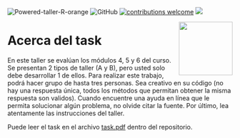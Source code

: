 ![Powered-taller-R-orange](https://img.shields.io/badge/Powered_by-Taller_R-blue?logo=R) ![GitHub](https://img.shields.io/github/license/taller-R/task-3) [![contributions welcome](https://img.shields.io/badge/contributions-welcome-brightgreen.svg?style=flat)](https://github.com/taller-R/task-3/issues) ![](https://img.shields.io/github/followers/taller-R?style=social) 

<img src="https://avatars0.githubusercontent.com/u/69440432?s=400&u=96b3e58c713578b563d5c3d3c259f34965ac8e33&v=4" align="right" width=120 height=120 alt="" />

# Acerca del task

En este taller se evalúan los módulos 4, 5 y 6 del curso. Se presentan 2 tipos de taller (A y B), pero usted solo debe desarrollar 1 de ellos. Para realizar este trabajo, podrá hacer grupo de hasta tres personas. Sea creativo en su código (no hay una respuesta única, todos los métodos que permitan obtener la misma respuesta son validos). Cuando encuentre una ayuda en línea que le permita solucionar algún problema, no olvide citar la fuente. Por último, lea atentamente las instrucciones del taller.

Puede leer el task en el archivo [task.pdf](https://github.com/taller-R/task-3/blob/master/task.pdf) dentro del repositorio.

